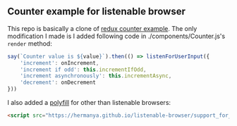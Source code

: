 Counter example for listenable browser
--------------------------------------

This repo is basically a clone of [redux counter example](https://github.com/reactjs/redux/tree/master/examples/counter). The only modification I made is I added following code in ./components/Counter.js's `render` method:
```javascript
say(`Counter value is ${value}`).then(() => listenForUserInput({
    'increment': onIncrement,
    'increment if odd': this.incrementIfOdd,
    'increment asynchronously': this.incrementAsync,
    'decrement': onDecrement
}))
```

I also added a [polyfill](https://hermanya.github.io/listenable-browser/support_for_other_browsers.js) for other than listenable browsers:

```html
<script src="https://hermanya.github.io/listenable-browser/support_for_other_browsers.js"></script>
```
